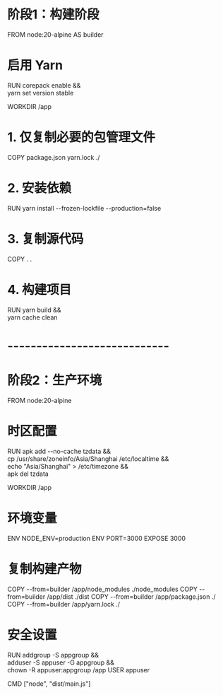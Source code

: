 # 阶段1：构建阶段
FROM node:20-alpine AS builder

# 启用 Yarn
RUN corepack enable && \
    yarn set version stable

WORKDIR /app

# 1. 仅复制必要的包管理文件
COPY package.json yarn.lock ./

# 2. 安装依赖
RUN yarn install --frozen-lockfile --production=false

# 3. 复制源代码
COPY . .

# 4. 构建项目
RUN yarn build && \
    yarn cache clean

# ----------------------------
# 阶段2：生产环境
FROM node:20-alpine

# 时区配置
RUN apk add --no-cache tzdata && \
    cp /usr/share/zoneinfo/Asia/Shanghai /etc/localtime && \
    echo "Asia/Shanghai" > /etc/timezone && \
    apk del tzdata

WORKDIR /app

# 环境变量
ENV NODE_ENV=production
ENV PORT=3000
EXPOSE 3000

# 复制构建产物
COPY --from=builder /app/node_modules ./node_modules
COPY --from=builder /app/dist ./dist
COPY --from=builder /app/package.json ./
COPY --from=builder /app/yarn.lock ./

# 安全设置
RUN addgroup -S appgroup && \
    adduser -S appuser -G appgroup && \
    chown -R appuser:appgroup /app
USER appuser

CMD ["node", "dist/main.js"]